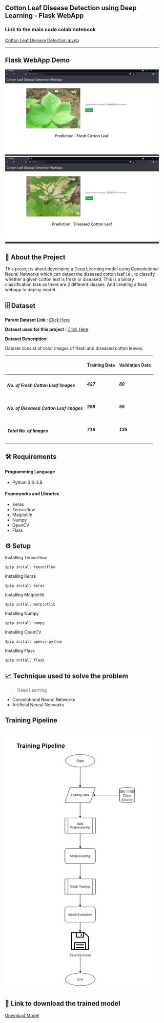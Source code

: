 <h2>Cotton Leaf Disease Detection using Deep Learning - Flask WebApp</h2>


<h3><b>Link to the main code colab notebook</b> </h3>

[Cotton Leaf Disease Detection.ipynb](https://colab.research.google.com/drive/1UgD3vrr7CopI9RxvaBJKp4tqPBS88SgZ#scrollTo=ABICAi0toxoa)
<hr>

<h2>Flask WebApp Demo</h2>
<img src="https://github.com/Hemanthghs/Cotton-Leaf-Disease-Detection-using-Deep-Learning/blob/main/readme_imgs/fresh_pred.png">

<img src="https://github.com/Hemanthghs/Cotton-Leaf-Disease-Detection-using-Deep-Learning/blob/main/readme_imgs/diseased_pred.png">



<h2>📝 About the Project</h2>
This project is about developing a Deep Learning model using Convolutional Neural Networks which can detect the diseased cotton leaf i.e., to classify whether a given cotton leaf is fresh or diseased. This is a binary classification task as there are 2 different classes. And creating a flask webapp to deploy model.


<h2>🗄️<b> Dataset</b></h2>

<b>Parent Dataset Link : </b> [Click Here](https://www.kaggle.com/janmejaybhoi/cotton-disease-dataset)



<b>Dataset used for this project : </b> [Click Here](https://drive.google.com/drive/folders/1He8eQ3raIGrbVvNwhhNK5ELFnoiE3dQk?usp=sharing)


<b>Dataset Description:</b>

Dataset consist of color images of fresh and diseased cotton leaves.

||<h4>Training Data</h4>|<h4>Validation Data</h4>|
|------|------|------|
|<h5>No. of Fresh Cotton Leaf Images</h5>|<h6><b>427</b></h6>|<h6><b>80</b> </h6>    |
|<h5>No. of Diseased Cotton Leaf Images</h5>|<h6><b>288</b></h6>|<h6><b>55</b><h6>|
|<h5>Total No. of Images</h5>|<h6><b>715</b></h6>|<h6><b>135</b></h6>|
  
  <h2>🛠️ Requirements</h2>

  <h4>Programming Language</h4>
  
*   Python 3.6-3.8
  <h4>Frameworks and Libraries</h4>
  
*   Keras
*   Tensorflow
*   Matplotlib 
*   Numpy 
*   OpenCV 
*   Flask
  
  <h2>⚙️ Setup</h2>
  
  Installing Tensorflow
  
    $pip install tensorflow
  
  Installing Keras
  
    $pip install keras
  
  Installing Matplotlib
    
    $pip install matplotlib
  
  Installing Numpy
     
    $pip install numpy
 
  Installing OpenCV
  
    $pip install opencv-python
 
  Installing Flask
  
    $pip install flask
  

  
  <h2>📈 Technique used to solve the problem</h2>
  
  >   Deep Learning
  
  *   Convolutional Neural Networks
  *   Artificial Neural Networks
  
  
 <h2> Training Pipeline</h2>
<img src="https://github.com/Hemanthghs/Cotton-Leaf-Disease-Detection-using-Deep-Learning/blob/main/readme_imgs/training_pipeline.jpg">
  
  <h2>💾 Link to download the trained model</h2>
  
  [Download Model](https://github.com/Hemanthghs/Cotton-Leaf-Disease-Detection-using-Deep-Learning/raw/main/model.h5)


